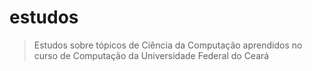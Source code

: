 # estudos

> Estudos sobre tópicos de Ciência da Computação aprendidos no curso de Computação da Universidade Federal do Ceará
